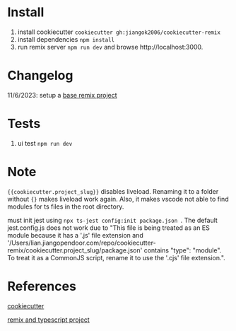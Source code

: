 # Install

1. install cookiecutter `cookiecutter gh:jiangok2006/cookiecutter-remix`
1. install dependencies `npm install`
1. run remix server `npm run dev` and browse http://localhost:3000.

# Changelog

11/6/2023: setup a
[base remix project](https://remix.run/docs/en/main/start/quickstart)

# Tests

1. ui test `npm run dev`

# Note
`{{cookiecutter.project_slug}}` disables liveload. Renaming it to a folder without `{}` makes liveload work again. Also, it makes vscode not able to find modules for ts files in the root directory.

must init jest using `npx ts-jest config:init package.json `. The default jest.config.js does not work due to "This file is being treated as an ES module because it has a '.js' file extension and '/Users/lian.jiangopendoor.com/repo/cookiecutter-remix/cookiecutter.project_slug/package.json' contains "type": "module". To treat it as a CommonJS script, rename it to use the '.cjs' file extension.".

# References

[cookiecutter](https://cookiecutter.readthedocs.io/en/2.4.0/tutorials/tutorial2.html#step-1-name-your-cookiecutter)

[remix and typescript project](https://coderpad.io/blog/development/how-to-build-a-web-application-with-typescript-and-remix/)

